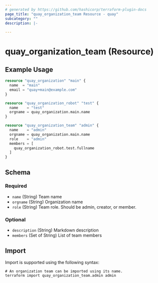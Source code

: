 ```yaml
---
# generated by https://github.com/hashicorp/terraform-plugin-docs
page_title: "quay_organization_team Resource - quay"
subcategory: ""
description: |-
  
---
```


# quay_organization_team (Resource)



## Example Usage

```terraform
resource "quay_organization" "main" {
  name  = "main"
  email = "quay+main@example.com"
}

resource "quay_organization_robot" "test" {
  name    = "test"
  orgname = quay_organization.main.name
}

resource "quay_organization_team" "admin" {
  name    = "admin"
  orgname = quay_organization.main.name
  role    = "admin"
  members = [
    quay_organization_robot.test.fullname
  ]
}
```

<!-- schema generated by tfplugindocs -->
## Schema

### Required

- `name` (String) Team name
- `orgname` (String) Organization name
- `role` (String) Team role. Should be admin, creator, or member.

### Optional

- `description` (String) Markdown description
- `members` (Set of String) List of team members

## Import

Import is supported using the following syntax:

```shell
# An organization team can be imported using its name.
terraform import quay_organization_team.admin admin
```

